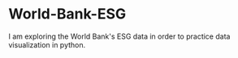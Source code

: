 # World-Bank-ESG
I am exploring the World Bank's ESG data in order to practice data visualization in python.  
